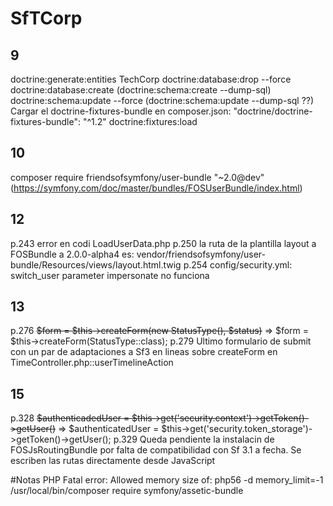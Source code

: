 # SfTCorp
9
--
doctrine:generate:entities TechCorp
doctrine:database:drop --force
doctrine:database:create
(doctrine:schema:create --dump-sql)
doctrine:schema:update --force
(doctrine:schema:update --dump-sql ??)
Cargar el doctrine-fixtures-bundle en composer.json: "doctrine/doctrine-fixtures-bundle": "^1.2"
doctrine:fixtures:load

10
--
composer require friendsofsymfony/user-bundle "~2.0@dev"
(https://symfony.com/doc/master/bundles/FOSUserBundle/index.html)


12
---
p.243 error en codi LoadUserData.php
p.250 la ruta de la plantilla layout a FOSBundle a 2.0.0-alpha4 es: vendor/friendsofsymfony/user-bundle/Resources/views/layout.html.twig
p.254 config/security.yml: switch_user parameter impersonate no funciona

13
--
p.276 ~~$form = $this->createForm(new StatusType(), $status)~~ => $form = $this->createForm(StatusType::class);
p.279 Ultimo formulario de submit con un par de adaptaciones a Sf3 en lineas sobre createForm en TimeController.php::userTimelineAction

15
--
p.328  ~~$authenticadedUser = $this->get('security.context')->getToken()->getUser()~~ => $authenticatedUser = $this->get('security.token_storage')->getToken()->getUser();
p.329 Queda pendiente la instalacin de FOSJsRoutingBundle por falta de compatibilidad con Sf 3.1 a fecha. Se escriben las rutas directamente desde JavaScript


#Notas
PHP Fatal error:  Allowed memory size of:
php56 -d memory_limit=-1 /usr/local/bin/composer require symfony/assetic-bundle

